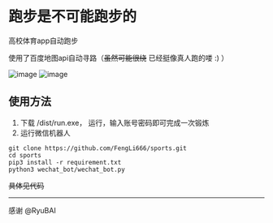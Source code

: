 # 跑步是不可能跑步的
高校体育app自动跑步

使用了百度地图api自动寻路（~~虽然可能很绕~~ 已经挺像真人跑的喽 :) ）

![image](https://user-images.githubusercontent.com/19814411/47288132-51d85200-d627-11e8-8629-58500607e29b.png)
![image](https://user-images.githubusercontent.com/19814411/47573220-55ddda00-d96f-11e8-85e6-5db1e790ed33.png)


## 使用方法

1. 下载 /dist/run.exe， 运行，输入账号密码即可完成一次锻炼
2. 运行微信机器人
```
git clone https://github.com/FengLi666/sports.git
cd sports
pip3 install -r requirement.txt
python3 wechat_bot/wechat_bot.py
```
~~具体见代码~~

---

感谢 @RyuBAI 
